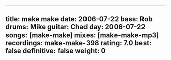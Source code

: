 
---
title: make make
date: 2006-07-22
bass:	Rob
drums:	Mike
guitar:	Chad
day: 2006-07-22
songs: [make-make]
mixes: [make-make-mp3]
recordings: make-make-398
rating: 7.0
best: false
definitive: false
weight: 0
---
